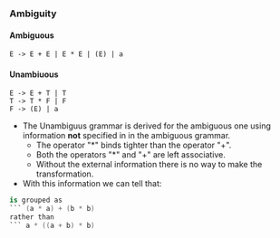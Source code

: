 ### Ambiguity

#### Ambiguous
```
E -> E + E | E * E | (E) | a
```
#### Unambiuous
```
E -> E + T | T
T -> T * F | F
F -> (E) | a
```
- The Unambiguus grammar is derived for the ambiguous one using information **not** specified in in the ambiguous grammar.
	- The operator "*" binds tighter than the operator "+".
	- Both the operators "*" and "+" are left associative.
	- Without the external information there is no way to make the transformation.
- With this information we can tell that:
``` a * a + b * b
is grouped as
``` (a * a) + (b * b)
rather than
``` a * ((a + b) * b)
